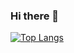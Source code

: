 ### Hi there 👋
[![Top Langs](https://github-readme-stats.vercel.app/api/top-langs/?username=anuraghazra)](https://github.com/jasonskipper/jasonskipper)
